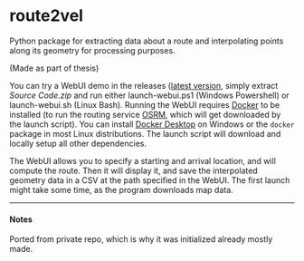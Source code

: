# route2vel

Python package for extracting data about a route and interpolating points along its geometry for processing purposes.

(Made as part of thesis)

You can try a WebUI demo in the releases ([latest version](https://github.com/filloax/tesim/releases/latest), simply extract *Source Code.zip* and run either launch-webui.ps1 (Windows Powershell) or launch-webui.sh (Linux Bash). 
Running the WebUI requires [Docker](https://www.docker.com/) to be installed (to run the routing service [OSRM](https://project-osrm.org/), which will get downloaded by the launch script).
You can install [Docker Desktop](https://www.docker.com/products/docker-desktop/) on Windows or the `docker` package in most Linux distributions. The launch script will download and locally setup
all other dependencies.

The WebUI allows you to specify a starting and arrival location, and will compute the route. Then it will display it, and save the interpolated geometry data in a CSV at the path specified in the WebUI. The first launch
might take some time, as the program downloads map data.

---

#### Notes

Ported from private repo, which is why it was initialized already mostly made.